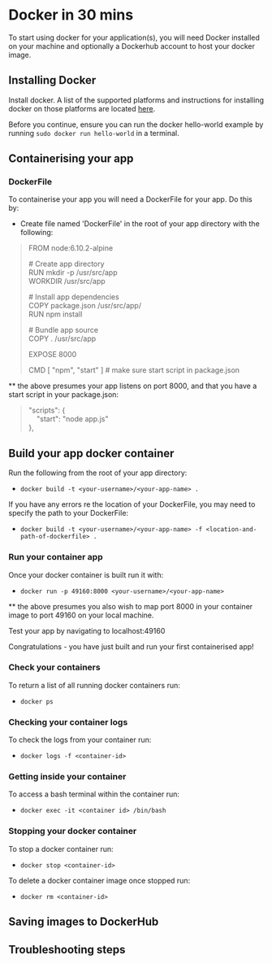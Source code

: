 # Docker in 30 mins #

To start using docker for your application(s), you will need Docker installed on your machine and optionally a Dockerhub account to host your docker image.

## Installing Docker ##

Install docker. A list of the supported platforms and instructions for installing docker on those platforms are located [here](https://docs.docker.com/engine/installation/#supported-platforms).  

Before you continue, ensure you can run the docker hello-world example by running `sudo docker run hello-world` in a terminal.

## Containerising your app ##

### DockerFile ###

To containerise your app you will need a DockerFile for your app. Do this by:

* Create file named 'DockerFile' in the root of your app directory with the following:

> FROM node:6.10.2-alpine
> 
> \# Create app directory  
> RUN mkdir -p /usr/src/app  
> WORKDIR /usr/src/app  
> 
> \# Install app dependencies  
> COPY package.json /usr/src/app/  
> RUN npm install  
> 
> \# Bundle app source  
> COPY . /usr/src/app  
> 
> EXPOSE 8000  
> 
> CMD [ "npm", "start" ] # make sure start script in package.json

** the above presumes your app listens on port 8000, and that you have a start script in your package.json:

> "scripts": {  
> &nbsp;&nbsp;&nbsp;&nbsp;"start": "node app.js"  
>  },

## Build your app docker container ##

Run the following from the root of your app directory:

* `docker build -t <your-username>/<your-app-name> .`

If you have any errors re the location of your DockerFile, you may need to specify the path to your DockerFile:

* `docker build -t <your-username>/<your-app-name> -f <location-and-path-of-dockerfile> .`


### Run your container app ###

Once your docker container is built run it with:

* `docker run -p 49160:8000 <your-username>/<your-app-name>`

** the above presumes you also wish to map port 8000 in your container image to port 49160 on your local machine.

Test your app by navigating to localhost:49160 

Congratulations - you have just built and run your first containerised app!

### Check your containers ###

To return a list of all running docker containers run:

* `docker ps`

### Checking your container logs ###

To check the logs from your container run: 

* `docker logs -f <container-id>`

### Getting inside your container ###

To access a bash terminal within the container run:

* `docker exec -it <container id> /bin/bash`

### Stopping your docker container ###

To stop a docker container run:

* `docker stop <container-id>`

To delete a docker container image once stopped run:

* `docker rm <container-id>`

## Saving images to DockerHub ##

## Troubleshooting steps ##
